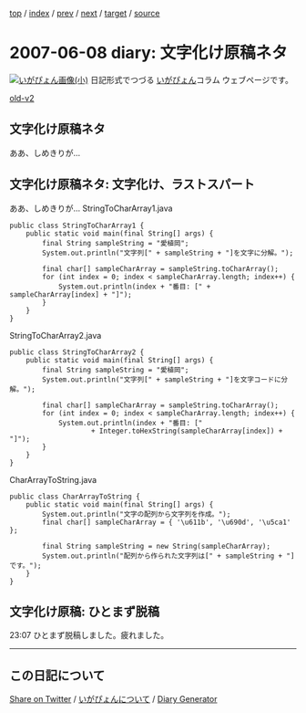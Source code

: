 [top](https://igapyon.github.io/diary/) 
 / [index](https://igapyon.github.io/diary/2007/index.html) 
 / [prev](https://igapyon.github.io/diary/2007/ig070606.html) 
 / [next](https://igapyon.github.io/diary/2007/ig070611.html) 
 / [target](https://igapyon.github.io/diary/2007/ig070608.html) 
 / [source](https://github.com/igapyon/diary/blob/gh-pages/2007/ig070608.html.src.md) 

2007-06-08 diary: 文字化け原稿ネタ
=====================================================================================================
[![いがぴょん画像(小)](https://igapyon.github.io/diary/images/iga200306s.jpg "いがぴょん")](https://igapyon.github.io/diary/memo/memoigapyon.html) 日記形式でつづる [いがぴょん](https://igapyon.github.io/diary/memo/memoigapyon.html)コラム ウェブページです。

[old-v2](ig070608-orig.html)

## 文字化け原稿ネタ

ああ、しめきりが…


## 文字化け原稿ネタ: 文字化け、ラストスパート

ああ、しめきりが…
StringToCharArray1.java

      
```
public class StringToCharArray1 {
    public static void main(final String[] args) {
        final String sampleString = "愛植岡";
        System.out.println("文字列[" + sampleString + "]を文字に分解。");

        final char[] sampleCharArray = sampleString.toCharArray();
        for (int index = 0; index < sampleCharArray.length; index++) {
            System.out.println(index + "番目: [" + sampleCharArray[index] + "]");
        }
    }
}
```

      
StringToCharArray2.java

      
```
public class StringToCharArray2 {
    public static void main(final String[] args) {
        final String sampleString = "愛植岡";
        System.out.println("文字列[" + sampleString + "]を文字コードに分解。");

        final char[] sampleCharArray = sampleString.toCharArray();
        for (int index = 0; index < sampleCharArray.length; index++) {
            System.out.println(index + "番目: ["
                    + Integer.toHexString(sampleCharArray[index]) + "]");
        }
    }
}
```

      
CharArrayToString.java

      
```
public class CharArrayToString {
    public static void main(final String[] args) {
        System.out.println("文字の配列から文字列を作成。");
        final char[] sampleCharArray = { '\u611b', '\u690d', '\u5ca1' };

        final String sampleString = new String(sampleCharArray);
        System.out.println("配列から作られた文字列は[" + sampleString + "]です。");
    }
}
```

      

## 文字化け原稿: ひとまず脱稿

23:07 ひとまず脱稿しました。疲れました。

----------------------------------------------------------------------------------------------------

## この日記について

[Share on Twitter](https://twitter.com/intent/tweet?hashtags=igapyon%2Cdiary%2C%E3%81%84%E3%81%8C%E3%81%B4%E3%82%87%E3%82%93&text=%E6%96%87%E5%AD%97%E5%8C%96%E3%81%91%E5%8E%9F%E7%A8%BF%E3%83%8D%E3%82%BF&url=https%3A%2F%2Figapyon.github.io%2Fdiary%2F2007%2Fig070608.html) / [いがぴょんについて](https://igapyon.github.io/diary/memo/memoigapyon.html) / [Diary Generator](https://github.com/igapyon/igapyonv3)

